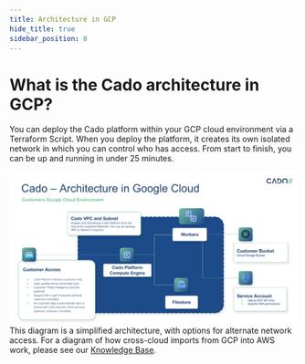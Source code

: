 ```yaml
---
title: Architecture in GCP
hide_title: true
sidebar_position: 8
---
```


# What is the Cado architecture in GCP?
You can deploy the Cado platform within your GCP cloud environment via a Terraform Script. When you deploy the platform, it creates its own isolated network in which you can control who has access. From start to finish, you can be up and running in under 25 minutes.

![GCP Architecture](/img/gcp-architecture.png)
This diagram is a simplified architecture, with options for alternate network access.
For a diagram of how cross-cloud imports from GCP into AWS work, please see our [Knowledge Base](https://cadosecurity.zendesk.com/hc/en-gb/articles/23259790277649-How-do-Cross-Cloud-imports-from-GCP-into-AWS-work).

